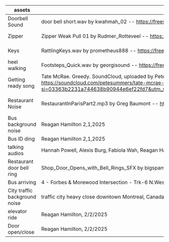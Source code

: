 | assets | sources | license |
| --- | --- | --- |
| Doorbell Sound | door bell short.wav by kwahmah_02 -- https://freesound.org/s/319041/ | Attribution 3.0 |
|Zipper | Zipper Weak Pull 01 by Rudmer_Rotteveel -- https://freesound.org/s/536238/ |  Creative Commons 0|
|Keys | RattlingKeys.wav by prometheus888 -- https://freesound.org/s/506796/ | Creative Commons 0 |
|heel walking | Footsteps_Quick.wav by georgisound -- https://freesound.org/s/368833/ |Creative Commons 0|
|Getting ready song|Tate McRae. Greedy. SoundCloud, uploaded by Pete Summers, April 1, 2024 https://soundcloud.com/petesummers/tate-mcrae-greedy-hrly-eternity-edit?si=03363b2231a744638b90944e6ef22fd7&utm_source=clipboard&utm_medium=text&utm_campaign=social_sharing|creative commons license |
|Restaurant Noise | RestaurantInParisPart2.mp3 by Greg Baumont -- https://freesound.org/s/90202/ | Attribution NonCommercial 4.0 |
|Bus background noise | Reagan Hamilton 2,1,2025 |
|Bus ID ding | Reagan Hamilton 2,1,2025|
|talking audios|Hannah Powell, Alexis Burg, Fabiola Wah, Reagan Hamilton 2,1,2025|
|Restaurant door bell ring | Shop_Door_Opens_with_Bell_Rings_SFX by bigspamtonfan69 -- https://freesound.org/s/726253/| Creative Commons 0|
|Bus arriving | 4 - Forbes & Morewood Intersection - Trk-6 N.West to N.East by sbmacdonald -- https://freesound.org/s/477917/ | Attribution 3.0|
|City traffic background noise| traffic city heavy close downtown Montreal, Canada.flac by kyles -- https://freesound.org/s/637894/ -- | Creative Commons 0|
|elevator ride| Reagan Hamilton, 2/2/2025|
|Door open/close |Reagan Hamilton, 2/2/2025|
